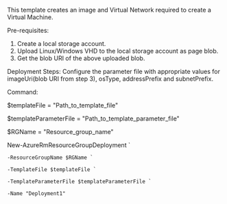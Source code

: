 
This template creates an image and Virtual Network required to create a Virtual Machine.

Pre-requisites:
1) Create a local storage account.
2) Upload Linux/Windows VHD to the local storage account as page blob.
3) Get the blob URI of the above uploaded blob.

Deployment Steps:
Configure the parameter file with appropriate values for imageUri(blob URI from step 3), osType, addressPrefix and subnetPrefix.

Command:

$templateFile = "Path_to_template_file"

$templateParameterFile = "Path_to_template_parameter_file"

$RGName = "Resource_group_name"


New-AzureRmResourceGroupDeployment `

    -ResourceGroupName $RGName `
    
    -TemplateFile $templateFile `
    
    -TemplateParameterFile $templateParameterFile `
    
    -Name "Deployment1"

